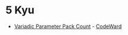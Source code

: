 # 5 Kyu
* [Variadic Parameter Pack Count](/codewars/solutions/c%2B%2B/5%20kyu/Variadic%20Parameter%20Pack%20Count) - [CodeWard](https://www.codewars.com/kata/5b535628a8eb75ab2c000062)